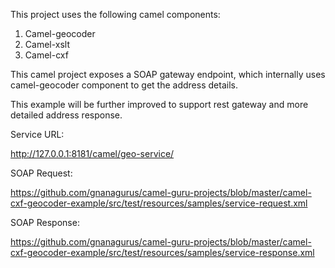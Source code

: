 This project uses the following camel components:

1. Camel-geocoder
2. Camel-xslt
3. Camel-cxf

This camel project exposes a SOAP gateway endpoint, which internally uses camel-geocoder component to get the address details. 

This example will be further improved to support rest gateway and more detailed address response. 

Service URL:

http://127.0.0.1:8181/camel/geo-service/

SOAP Request:

https://github.com/gnanagurus/camel-guru-projects/blob/master/camel-cxf-geocoder-example/src/test/resources/samples/service-request.xml

SOAP Response:

https://github.com/gnanagurus/camel-guru-projects/blob/master/camel-cxf-geocoder-example/src/test/resources/samples/service-response.xml


